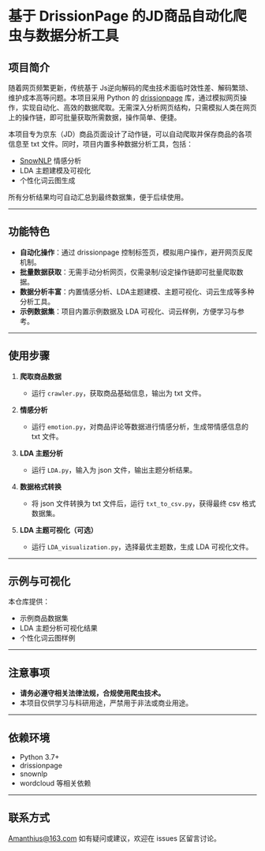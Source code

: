 # 基于 DrissionPage 的JD商品自动化爬虫与数据分析工具

## 项目简介

随着网页频繁更新，传统基于 Js逆向解码的爬虫技术面临时效性差、解码繁琐、维护成本高等问题。本项目采用 Python 的 [drissionpage](https://github.com/g1879/DrissionPage) 库，通过模拟网页操作，实现自动化、高效的数据爬取。无需深入分析网页结构，只需模拟人类在网页上的操作链，即可批量获取所需数据，操作简单、便捷。

本项目专为京东（JD）商品页面设计了动作链，可以自动爬取并保存商品的各项信息至 txt 文件。同时，项目内置多种数据分析工具，包括：

- [SnowNLP](https://github.com/isnowfy/snownlp) 情感分析
- LDA 主题建模及可视化
- 个性化词云图生成

所有分析结果均可自动汇总到最终数据集，便于后续使用。

---

## 功能特色

- **自动化操作**：通过 drissionpage 控制标签页，模拟用户操作，避开网页反爬机制。
- **批量数据获取**：无需手动分析网页，仅需录制/设定操作链即可批量爬取数据。
- **数据分析丰富**：内置情感分析、LDA主题建模、主题可视化、词云生成等多种分析工具。
- **示例数据集**：项目内置示例数据及 LDA 可视化、词云样例，方便学习与参考。

---

## 使用步骤

1. **爬取商品数据**
   - 运行 `crawler.py`，获取商品基础信息，输出为 txt 文件。

2. **情感分析**
   - 运行 `emotion.py`，对商品评论等数据进行情感分析，生成带情感信息的 txt 文件。

3. **LDA 主题分析**
   - 运行 `LDA.py`，输入为 json 文件，输出主题分析结果。

4. **数据格式转换**
   - 将 json 文件转换为 txt 文件后，运行 `txt_to_csv.py`，获得最终 csv 格式数据集。

5. **LDA 主题可视化（可选）**
   - 运行 `LDA_visualization.py`，选择最优主题数，生成 LDA 可视化文件。

---

## 示例与可视化

本仓库提供：
- 示例商品数据集
- LDA 主题分析可视化结果
- 个性化词云图样例

---

## 注意事项

- **请务必遵守相关法律法规，合规使用爬虫技术。**
- 本项目仅供学习与科研用途，严禁用于非法或商业用途。

---

## 依赖环境

- Python 3.7+
- drissionpage
- snownlp
- wordcloud 等相关依赖


---

## 联系方式
Amanthius@163.com
如有疑问或建议，欢迎在 issues 区留言讨论。
